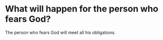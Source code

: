 # What will happen for the person who fears God?

The person who fears God will meet all his obligations.
